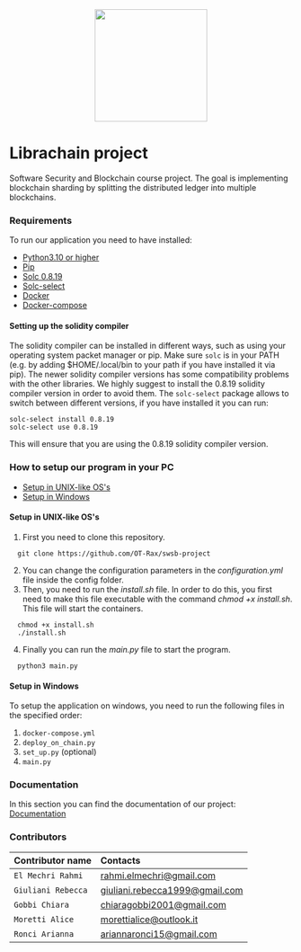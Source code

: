 <div style="text-align:center"><img src="https://github.com/OT-Rax/swsb-project/blob/main/logo.png" width="200"></div>

# Librachain project
Software Security and Blockchain course project.
The goal is implementing blockchain sharding by splitting the distributed ledger into multiple blockchains.

### Requirements
To run our application you need to have installed:
* [Python3.10 or higher](https://www.python.org/downloads/release/python-3100/)
* [Pip](https://pip.pypa.io/en/stable/installation/)
* [Solc 0.8.19](https://docs.soliditylang.org/en/latest/installing-solidity.html)
* [Solc-select](https://pypi.org/project/solc-select/)
* [Docker](https://docs.docker.com/engine/install/)
* [Docker-compose](https://docs.docker.com/compose/install/linux/)

#### Setting up the solidity compiler

The solidity compiler can be installed in different ways, such as using your operating system packet manager or pip.
Make sure `solc` is in your PATH (e.g. by adding $HOME/.local/bin to your path if you have installed it via pip).
The newer solidity compiler versions has some compatibility problems with the other libraries. 
We highly suggest to install the 0.8.19 solidity compiler version in order to avoid them. 
The `solc-select` package allows to switch between different versions, if you have installed it you can run:

```
solc-select install 0.8.19
solc-select use 0.8.19
```

This will ensure that you are using the 0.8.19 solidity compiler version.

### How to setup our program in your PC 

* [Setup in UNIX-like OS's](#setupunix)
* [Setup in Windows](#setupwin)

<a name="setupunix"></a>
#### Setup in UNIX-like OS's
1. First you need to clone this repository.
```
  git clone https://github.com/OT-Rax/swsb-project
```
2. You can change the configuration parameters in the *configuration.yml* file inside the config folder.
3. Then, you need to run the *install.sh* file. In order to do this, you first need to make this file executable with the command *chmod +x install.sh*. This file will start the containers.
```
  chmod +x install.sh
  ./install.sh
```
4. Finally you can run the *main.py* file to start the program. 
```
  python3 main.py
```


<a name="setupwin"></a>
#### Setup in Windows
To setup the application on windows, you need to run the following files in the specified order:
1. `docker-compose.yml`
2. `deploy_on_chain.py`
3. `set_up.py` (optional)
4. `main.py`


### Documentation
In this section you can find the documentation of our project: [Documentation](mettilink)

### Contributors
| Contributor name | Contacts |
| :-------- | :------- | 
| `El Mechri Rahmi`     | rahmi.elmechri@gmail.com | 
| `Giuliani Rebecca`     | giuliani.rebecca1999@gmail.com | 
| `Gobbi Chiara`     | chiaragobbi2001@gmail.com | 
| `Moretti Alice`     | morettialice@outlook.it | 
| `Ronci Arianna`     | ariannaronci15@gmail.com | 
